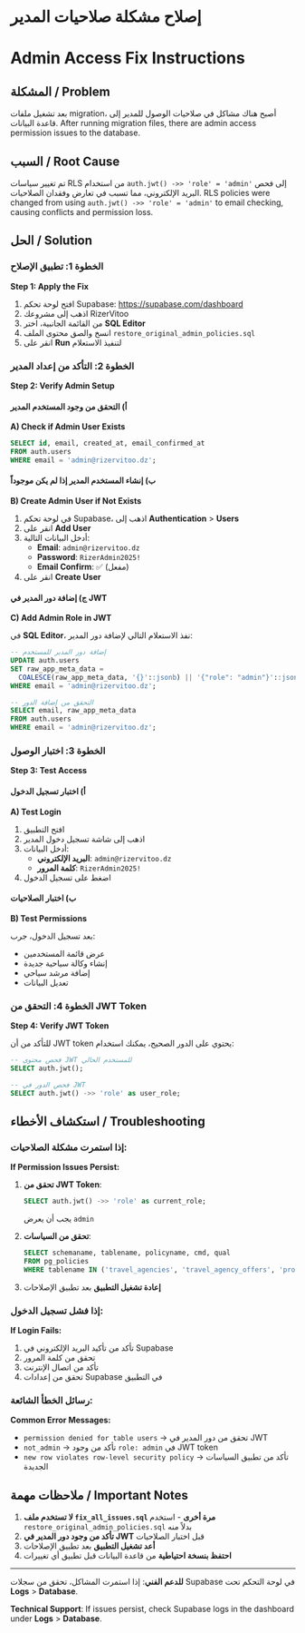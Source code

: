 # إصلاح مشكلة صلاحيات المدير
# Admin Access Fix Instructions

## المشكلة / Problem
بعد تشغيل ملفات migration، أصبح هناك مشاكل في صلاحيات الوصول للمدير إلى قاعدة البيانات.
After running migration files, there are admin access permission issues to the database.

## السبب / Root Cause
تم تغيير سياسات RLS من استخدام `auth.jwt() ->> 'role' = 'admin'` إلى فحص البريد الإلكتروني، مما تسبب في تعارض وفقدان الصلاحيات.
RLS policies were changed from using `auth.jwt() ->> 'role' = 'admin'` to email checking, causing conflicts and permission loss.

## الحل / Solution

### الخطوة 1: تطبيق الإصلاح
**Step 1: Apply the Fix**

1. افتح لوحة تحكم Supabase: https://supabase.com/dashboard
2. اذهب إلى مشروعك RizerVitoo
3. من القائمة الجانبية، اختر **SQL Editor**
4. انسخ والصق محتوى الملف `restore_original_admin_policies.sql`
5. انقر على **Run** لتنفيذ الاستعلام

### الخطوة 2: التأكد من إعداد المدير
**Step 2: Verify Admin Setup**

#### أ) التحقق من وجود المستخدم المدير
**A) Check if Admin User Exists**

```sql
SELECT id, email, created_at, email_confirmed_at
FROM auth.users 
WHERE email = 'admin@rizervitoo.dz';
```

#### ب) إنشاء المستخدم المدير إذا لم يكن موجوداً
**B) Create Admin User if Not Exists**

1. في لوحة تحكم Supabase، اذهب إلى **Authentication** > **Users**
2. انقر على **Add User**
3. أدخل البيانات التالية:
   - **Email**: `admin@rizervitoo.dz`
   - **Password**: `RizerAdmin2025!`
   - **Email Confirm**: ✅ (مفعل)
4. انقر على **Create User**

#### ج) إضافة دور المدير في JWT
**C) Add Admin Role in JWT**

في **SQL Editor**، نفذ الاستعلام التالي لإضافة دور المدير:

```sql
-- إضافة دور المدير للمستخدم
UPDATE auth.users 
SET raw_app_meta_data = 
  COALESCE(raw_app_meta_data, '{}'::jsonb) || '{"role": "admin"}'::jsonb
WHERE email = 'admin@rizervitoo.dz';

-- التحقق من إضافة الدور
SELECT email, raw_app_meta_data
FROM auth.users 
WHERE email = 'admin@rizervitoo.dz';
```

### الخطوة 3: اختبار الوصول
**Step 3: Test Access**

#### أ) اختبار تسجيل الدخول
**A) Test Login**

1. افتح التطبيق
2. اذهب إلى شاشة تسجيل دخول المدير
3. أدخل البيانات:
   - **البريد الإلكتروني**: `admin@rizervitoo.dz`
   - **كلمة المرور**: `RizerAdmin2025!`
4. اضغط على تسجيل الدخول

#### ب) اختبار الصلاحيات
**B) Test Permissions**

بعد تسجيل الدخول، جرب:
- عرض قائمة المستخدمين
- إنشاء وكالة سياحية جديدة
- إضافة مرشد سياحي
- تعديل البيانات

### الخطوة 4: التحقق من JWT Token
**Step 4: Verify JWT Token**

للتأكد من أن JWT token يحتوي على الدور الصحيح، يمكنك استخدام:

```sql
-- فحص محتوى JWT للمستخدم الحالي
SELECT auth.jwt();

-- فحص الدور في JWT
SELECT auth.jwt() ->> 'role' as user_role;
```

## استكشاف الأخطاء / Troubleshooting

### إذا استمرت مشكلة الصلاحيات:
**If Permission Issues Persist:**

1. **تحقق من JWT Token**:
   ```sql
   SELECT auth.jwt() ->> 'role' as current_role;
   ```
   يجب أن يعرض `admin`

2. **تحقق من السياسات**:
   ```sql
   SELECT schemaname, tablename, policyname, cmd, qual
   FROM pg_policies 
   WHERE tablename IN ('travel_agencies', 'travel_agency_offers', 'profiles');
   ```

3. **إعادة تشغيل التطبيق** بعد تطبيق الإصلاحات

### إذا فشل تسجيل الدخول:
**If Login Fails:**

1. تأكد من تأكيد البريد الإلكتروني في Supabase
2. تحقق من كلمة المرور
3. تأكد من اتصال الإنترنت
4. تحقق من إعدادات Supabase في التطبيق

### رسائل الخطأ الشائعة:
**Common Error Messages:**

- `permission denied for table users` → تحقق من دور المدير في JWT
- `not_admin` → تأكد من وجود `role: admin` في JWT token
- `new row violates row-level security policy` → تأكد من تطبيق السياسات الجديدة

## ملاحظات مهمة / Important Notes

1. **لا تستخدم ملف `fix_all_issues.sql` مرة أخرى** - استخدم `restore_original_admin_policies.sql` بدلاً منه
2. **تأكد من وجود دور المدير في JWT** قبل اختبار الصلاحيات
3. **أعد تشغيل التطبيق** بعد تطبيق الإصلاحات
4. **احتفظ بنسخة احتياطية** من قاعدة البيانات قبل تطبيق أي تغييرات

---

**للدعم الفني**: إذا استمرت المشاكل، تحقق من سجلات Supabase في لوحة التحكم تحت **Logs** > **Database**.

**Technical Support**: If issues persist, check Supabase logs in the dashboard under **Logs** > **Database**.